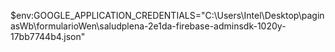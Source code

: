 $env:GOOGLE_APPLICATION_CREDENTIALS="C:\Users\Intel\Desktop\paginasWb\formularioWen\saludplena-2e1da-firebase-adminsdk-1020y-17bb7744b4.json"